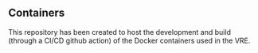 ## Containers

This repository has been created to host the development and build (through a CI/CD github action) of the Docker containers used in the VRE. 
